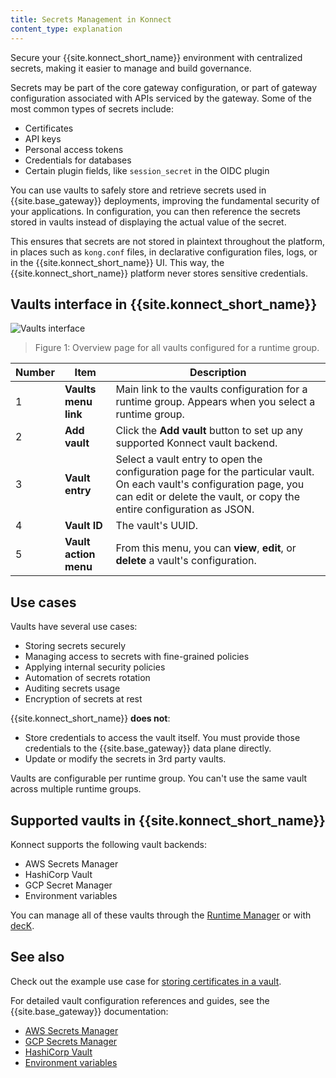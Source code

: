 ```yaml
---
title: Secrets Management in Konnect
content_type: explanation
---
```


Secure your {{site.konnect_short_name}} environment with centralized secrets,
making it easier to manage and build governance.

Secrets may be part of the core gateway configuration,
or part of gateway configuration associated with APIs serviced by the gateway.
Some of the most common types of secrets include:
* Certificates
* API keys
* Personal access tokens
* Credentials for databases
* Certain plugin fields, like `session_secret` in the OIDC plugin

You can use vaults to safely store and retrieve secrets used in {{site.base_gateway}}
deployments, improving the fundamental security of your applications.
In configuration, you can then reference the secrets stored in vaults instead
of displaying the actual value of the secret.

This ensures that secrets are not stored in plaintext throughout the platform,
in places such as `kong.conf` files, in declarative configuration files, logs,
or in the {{site.konnect_short_name}} UI. This way, the {{site.konnect_short_name}}
platform never stores sensitive credentials. 

## Vaults interface in {{site.konnect_short_name}}

![Vaults interface](/assets/images/docs/konnect/konnect-vaults.png)
> Figure 1: Overview page for all vaults configured for a runtime group.

Number | Item | Description
-------|------|------------
1 | **Vaults menu link** | Main link to the vaults configuration for a runtime group. Appears when you select a runtime group.
2 | **Add vault** | Click the **Add vault** button to set up any supported Konnect vault backend.
3 | **Vault entry** | Select a vault entry to open the configuration page for the particular vault. On each vault's configuration page, you can edit or delete the vault, or copy the entire configuration as JSON.
4 | **Vault ID** | The vault's UUID. 
5 | **Vault action menu** | From this menu, you can <b>view</b>, <b>edit</b>, or <b>delete</b> a vault's configuration. 

## Use cases

Vaults have several use cases: 
* Storing secrets securely
* Managing access to secrets with fine-grained policies
* Applying internal security policies
* Automation of secrets rotation
* Auditing secrets usage
* Encryption of secrets at rest

{{site.konnect_short_name}} **does not**:
* Store credentials to access the vault itself.
You must provide those credentials to the {{site.base_gateway}} data plane directly.
* Update or modify the secrets in 3rd party vaults.

Vaults are configurable per runtime group. You can't use the same vault across
multiple runtime groups.

## Supported vaults in {{site.konnect_short_name}}

Konnect supports the following vault backends:
* AWS Secrets Manager
* HashiCorp Vault
* GCP Secret Manager
* Environment variables

You can manage all of these vaults through the [Runtime Manager](/konnect/runtime-manager/vaults/how-to) or with [decK](/deck/latest/guides/vaults/).

## See also

Check out the example use case for [storing certificates in a vault](/konnect/runtime-manager/vaults/how-to).

For detailed vault configuration references and guides, see the {{site.base_gateway}}
documentation:
* [AWS Secrets Manager](/gateway/{{page.kong_version}}/kong-enterprise/secrets-management/backends/aws-sm)
* [GCP Secrets Manager](/gateway/{{page.kong_version}}/kong-enterprise/secrets-management/backends/gcp-sm)
* [HashiCorp Vault](/gateway/{{page.kong_version}}/kong-enterprise/secrets-management/backends/hashicorp-vault)
* [Environment variables](/gateway/{{page.kong_version}}/kong-enterprise/secrets-management/backends/env)

